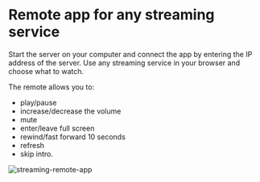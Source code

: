 # Remote app for any streaming service
Start the server on your computer and connect the app by entering the IP address of the server.
Use any streaming service in your browser and choose what to watch.

The remote allows you to:
* play/pause
* increase/decrease the volume
* mute
* enter/leave full screen
* rewind/fast forward 10 seconds
* refresh
* skip intro.

![streaming-remote-app](https://github.com/marbad1994/streaming-remote-app/assets/39617739/b0dd3cac-aad9-43d8-846a-10212ef9b7d2)
